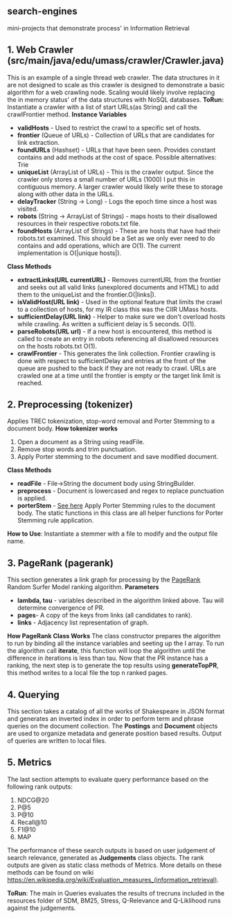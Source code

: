 ## search-engines
mini-projects that demonstrate process' in Information Retrieval

## 1. Web Crawler (src/main/java/edu/umass/crawler/Crawler.java)
This is an example of a single thread web crawler. The data structures in it are not designed to scale as this crawler is designed to demonstrate a basic algorithm for a web crawling node. Scaling would likely involve replacing the in memory status' of the data structures with NoSQL databases. **ToRun:** Instantiate a crawler with a list of start URLs(as String) and call the crawlFrontier method.
**Instance Variables**
- **validHosts** - Used to restrict the crawl to a specific set of hosts.
- **frontier** (Queue of URLs) - Collection of URLs that are candidates for link extraction.
- **foundURLs** (Hashset) - URLs that have been seen. Provides constant contains and add methods at the cost of space. Possible alternatives: Trie
- **uniqueList** (ArrayList of URLs) - This is the crawler output. Since the crawler only stores a small number of URLs (1000) I put this in contiguous memory. A larger crawler would likely write these to storage along with other data in the URLs.
- **delayTracker** (String -> Long) - Logs the epoch time since a host was visited.
- **robots** (String -> ArrayList of Strings) - maps hosts to their disallowed resources in their respective robots.txt file.
- **foundHosts** (ArrayList of Strings) - These are hosts that have had their robots.txt examined. This should be a Set as we only ever need to do contains and add operations, which are O(1). The current implementation is O(|unique hosts|).

**Class Methods**
- **extractLinks(URL currentURL)** - Removes currentURL from the frontier and seeks out all valid links (unexplored documents and HTML) to add them to the uniqueList and the frontier.O(|links|).
- **isValidHost(URL link)** - Used in the optional feature that limits the crawl to a collection of hosts, for my IR class this was the CIIR UMass hosts.
- **sufficientDelay(URL link)** - Helper to make sure we don't overload hosts while crawling. As written a sufficient delay is 5 seconds. O(1).
- **parseRobots(URL url)** - If a new host is encountered, this method is called to create an entry in robots referencing all disallowed resources on the hosts robots.txt O(1).
- **crawlFrontier** - This generates the link collection. Frontier crawling is done with respect to sufficientDelay and entries at the front of the queue are pushed to the back if they are not ready to crawl. URLs are crawled one at a time until the frontier is empty or the target link limit is reached.

## 2. Preprocessing (tokenizer)
Applies TREC tokenization, stop-word removal and Porter Stemming to a document body.
**How tokenizer works**
1. Open a document as a String using readFile.
2. Remove stop words and trim punctuation.
3. Apply Porter stemming to the document and save modified document.

**Class Methods**
- **readFile** - File->String the document body using StringBuilder.
- **preprocess** - Document is lowercased and regex to replace punctuation is applied.
- **porterStem** - [See here](http://facweb.cs.depaul.edu/mobasher/classes/csc575/papers/porter-algorithm.html) Apply Porter Stemming rules to the document body. The static functions in this class are all helper functions for Porter Stemming rule application.

**How to Use**: Instantiate a stemmer with a file to modify and the output file name.

## 3. PageRank (pagerank)
This section generates a link graph for processing by the [PageRank](https://en.wikipedia.org/wiki/PageRank) Random Surfer Model ranking algorithm.
**Parameters**
- **lambda, tau** - variables described in the algorithm linked above. Tau will determine convergence of PR.
- **pages**- A copy of the keys from links (all candidates to rank).
- **links** - Adjacency list representation of graph.

**How PageRank Class Works**
The class constructor prepares the algorithm to run by binding all the instance variables and seeting up the I array. To run the algorithm call **iterate**, this function will loop the algorithm until the difference in iterations is less than tau.
Now that the PR instance has a ranking, the next step is to generate the top results using **generateTopPR**, this method writes to a local file the top n ranked pages.

## 4. Querying
This section takes a catalog of all the works of Shakespeare in JSON format and generates an inverted index in order to perform term and phrase queries on the document collection.
The **Postings** and **Document** objects are used to organize metadata and generate position based results. Output of queries are written to local files.

## 5. Metrics
The last section attempts to evaluate query performance based on the following rank outputs:
1. NDCG@20
2. P@5
3. P@10
4. Recall@10
5. F1@10
6. MAP

The performance of these search outputs is based on user judgement of search relevance, generated as **Judgements** class objects. The rank outputs are given as static class methods of Metrics. More details on these methods can be found on wiki https://en.wikipedia.org/wiki/Evaluation_measures_(information_retrieval).

**ToRun**: The main in Queries evaluates the results of trecruns included in the resources folder of SDM, BM25, Stress, Q-Relevance and Q-Liklihood runs against the judgements.